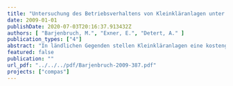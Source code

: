 ```yaml
---
title: "Untersuchung des Betriebsverhaltens von Kleinkläranlagen unter besonderen Betriebsbedingungen - Vergleichende Studie auf dem Testfeld des BDZ in Leipzig"
date: 2009-01-01
publishDate: 2020-07-03T20:16:37.913432Z
authors: [ "Barjenbruch, M.", "Exner, E.", "Detert, A." ]
publication_types: ["4"]
abstract: "In ländlichen Gegenden stellen Kleinkläranlagen eine kostengünstige Lösung für die Abwasserentsorgung dar. Nach der in Europa gültigen Definition von Kleinkläranlagen handelt es sich hierbei um Anlagen zur Behandlung von häuslichem Abwasser bis zu 50 EW. In Deutschland sind ca. 2,2 Millionen Kleinkläranlagen in Betrieb bzw. werden installiert. In Frankreich werden etwa 10 bis 12 Millionen Einwohner von dezentralen Systemen versorgt mit steigender Tendenz. Die technischen Lösungen solcher Systeme reichen von Pflanzenkläranlagen über Schilfrohrfilter bis zu Belebungsanlagen. Alle auf dem europäischen Markt verfügbaren Systeme müssen der EU-Zertifizierung EN 12566-3 entsprechen, die einen  indeststandard bezüglich Betriebssicherheit und Reinigungsleistung setzt. Weiterhin müssen, je nach nationalen oder regionalen Vorgaben, zusätzliche Richtlinien beachtet werden. Es sind nur wenige Informationen verfügbar über Effizienz,  Betriebszuverlässigkeit und Wartungsfreundlichkeit im realen Betrieb der unterschiedlichen am Markt verfügbaren Kleinkläranlagentypen, was aber gerade für Kunden, aber auch für Anbieter von Abwasserdienstleistungen von besonderem Interesse ist. Um diese Lücke zu schließen, wurden in vorliegender Studie über eine Dauer von 14 Monaten nebeneinander 12 unterschiedliche Systeme unter realen Betriebsbedingungen verglichen und bewertet. Die Studie liefert damit detaillierte Informationen zu den Leistungsmerkmalen unterschiedlicher Anlagentypen hinsichtlich Reinigungsleistung, Ablaufwerte, Betriebsaufwand, Schlammbehandlung und Energieverbrauch. Die Untersuchungen erfolgten an einer Auswahl von auf dem Testfeld des Bildungs- und Demonstrationszentrum für dezentrale Abwasserbehandlung e.V. (BDZ) in Leipzig zu Demonstrations-und Schulungszwecken vorinstallierten Kleinkläranlagen sowie zwei zusätzlich dort eigens für das Vorhaben eingebauten Systemen."
featured: false
publication: ""
url_pdf: "../../../pdf/Barjenbruch-2009-387.pdf"
projects: ["compas"]
---
```


